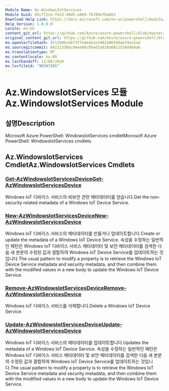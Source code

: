 ```yaml
---
Module Name: Az.WindowsIotServices
Module Guid: d5c7f2ce-fe23-49d5-a869-fb780e78a663
Download Help Link: https://docs.microsoft.com/en-us/powershell/module/az.windowsiotservices
Help Version: 1.0.0.0
Locale: en-US
content_git_url: https://github.com/Azure/azure-powershell/blob/master/src/WindowsIotServices/help/Az.WindowsIotServices.md
original_content_git_url: https://github.com/Azure/azure-powershell/blob/master/src/WindowsIotServices/help/Az.WindowsIotServices.md
ms.openlocfilehash: 4f12b0bc6bf3ffedeeb1e3482a0659dab7dea1ad
ms.sourcegitcommit: 04221336bc9eed46c05ed1e828a6811534d4b4ab
ms.translationtype: MT
ms.contentlocale: ko-KR
ms.lasthandoff: 12/08/2020
ms.locfileid: "98347265"
---
```

# <span data-ttu-id="a6a8d-101">Az.WindowsIotServices 모듈</span><span class="sxs-lookup"><span data-stu-id="a6a8d-101">Az.WindowsIotServices Module</span></span>
## <span data-ttu-id="a6a8d-102">설명</span><span class="sxs-lookup"><span data-stu-id="a6a8d-102">Description</span></span>
<span data-ttu-id="a6a8d-103">Microsoft Azure PowerShell: WindowsIotServices cmdlet</span><span class="sxs-lookup"><span data-stu-id="a6a8d-103">Microsoft Azure PowerShell: WindowsIotServices cmdlets</span></span>

## <span data-ttu-id="a6a8d-104">Az.WindowsIotServices Cmdlet</span><span class="sxs-lookup"><span data-stu-id="a6a8d-104">Az.WindowsIotServices Cmdlets</span></span>
### [<span data-ttu-id="a6a8d-105">Get-AzWindowsIotServicesDevice</span><span class="sxs-lookup"><span data-stu-id="a6a8d-105">Get-AzWindowsIotServicesDevice</span></span>](Get-AzWindowsIotServicesDevice.md)
<span data-ttu-id="a6a8d-106">Windows IoT 디바이스 서비스의 비보안 관련 메타데이터를 얻습니다.</span><span class="sxs-lookup"><span data-stu-id="a6a8d-106">Get the non-security related metadata of a Windows IoT Device Service.</span></span>

### [<span data-ttu-id="a6a8d-107">New-AzWindowsIotServicesDevice</span><span class="sxs-lookup"><span data-stu-id="a6a8d-107">New-AzWindowsIotServicesDevice</span></span>](New-AzWindowsIotServicesDevice.md)
<span data-ttu-id="a6a8d-108">Windows IoT 디바이스 서비스의 메타데이터를 만들거나 업데이트합니다.</span><span class="sxs-lookup"><span data-stu-id="a6a8d-108">Create or update the metadata of a Windows IoT Device Service.</span></span>
<span data-ttu-id="a6a8d-109">속성을 수정하는 일반적인 패턴은 Windows IoT 디바이스 서비스 메타데이터 및 보안 메타데이터를 검색한 다음 새 본문의 수정된 값과 결합하여 Windows IoT Device Service를 업데이트하는 것입니다.</span><span class="sxs-lookup"><span data-stu-id="a6a8d-109">The usual pattern to modify a property is to retrieve the Windows IoT Device Service metadata and security metadata, and then combine them with the modified values in a new body to update the Windows IoT Device Service.</span></span>

### [<span data-ttu-id="a6a8d-110">Remove-AzWindowsIotServicesDevice</span><span class="sxs-lookup"><span data-stu-id="a6a8d-110">Remove-AzWindowsIotServicesDevice</span></span>](Remove-AzWindowsIotServicesDevice.md)
<span data-ttu-id="a6a8d-111">Windows IoT 디바이스 서비스를 삭제합니다.</span><span class="sxs-lookup"><span data-stu-id="a6a8d-111">Delete a Windows IoT Device Service.</span></span>

### [<span data-ttu-id="a6a8d-112">Update-AzWindowsIotServicesDevice</span><span class="sxs-lookup"><span data-stu-id="a6a8d-112">Update-AzWindowsIotServicesDevice</span></span>](Update-AzWindowsIotServicesDevice.md)
<span data-ttu-id="a6a8d-113">Windows IoT 디바이스 서비스의 메타데이터를 업데이트합니다.</span><span class="sxs-lookup"><span data-stu-id="a6a8d-113">Updates the metadata of a Windows IoT Device Service.</span></span>
<span data-ttu-id="a6a8d-114">속성을 수정하는 일반적인 패턴은 Windows IoT 디바이스 서비스 메타데이터 및 보안 메타데이터를 검색한 다음 새 본문의 수정된 값과 결합하여 Windows IoT Device Service를 업데이트하는 것입니다.</span><span class="sxs-lookup"><span data-stu-id="a6a8d-114">The usual pattern to modify a property is to retrieve the Windows IoT Device Service metadata and security metadata, and then combine them with the modified values in a new body to update the Windows IoT Device Service.</span></span>

